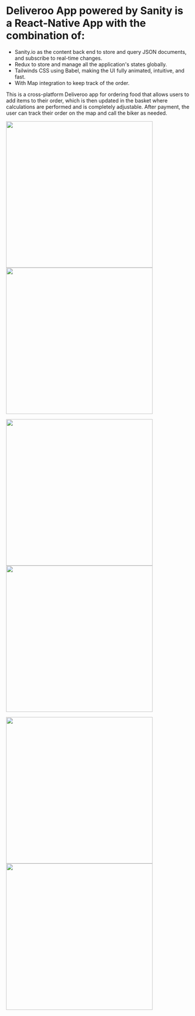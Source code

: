# Deliveroo App powered by Sanity is a React-Native App with the combination of:
- Sanity.io as the content back end to store and query JSON documents, and subscribe to real-time changes.
- Redux to  store and manage all the application's states globally.
- Tailwinds CSS using Babel, making the UI fully animated, intuitive, and fast.
- With Map integration to keep track of the order.

This is a cross-platform Deliveroo app for ordering food that allows users to add items to their order, which is then updated in the basket where calculations are performed and is completely adjustable. After payment, the user can track their order on the map and call the biker as needed.  


<p float="left">
  <img src="https://github.com/samin-taheri/React_Native_Deliveroo_Redux_Sanity.io/assets/58706708/a691b728-1f81-4dc1-aee4-eba701d73446.png" width="400" style="margin-right: 20px;"/>
  <img src="https://github.com/samin-taheri/React_Native_Deliveroo_Redux_Sanity.io/assets/58706708/9287254f-073e-41e1-808c-f2c5b4d68e76.png" width="400" />
</p>


<p float="left">
  <img src="https://github.com/samin-taheri/React_Native_Deliveroo_Redux_Sanity.io/assets/58706708/c9b9e8b7-81cc-477a-88da-181b86ed24bb.png" width="400" style="margin-right: 20px;"/>
  <img src="https://github.com/samin-taheri/React_Native_Deliveroo_Redux_Sanity.io/assets/58706708/eb44a8cb-c0a6-469f-95c9-c14b70969bcc.png" width="400" />
</p>

<p float="left">
  <img src="https://github.com/samin-taheri/React_Native_Deliveroo_Redux_Sanity.io/assets/58706708/2ba0f5bb-7d24-4d6c-b4d2-1acf7e491ce7.png" width="400" style="margin-right: 20px;"/>
  <img src="https://github.com/samin-taheri/React_Native_Deliveroo_Redux_Sanity.io/assets/58706708/25031b30-f515-43be-8d10-9e7ef1055e96.png" width="400" />
</p>
